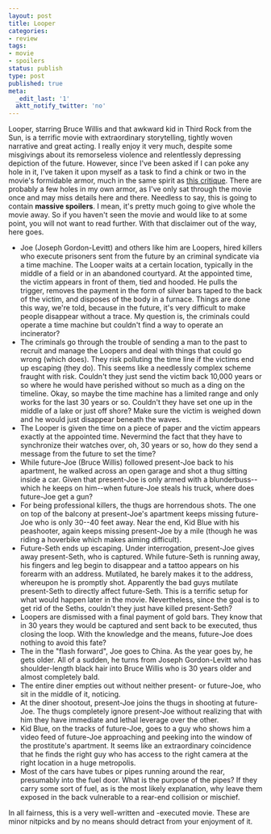 ```yaml
---
layout: post
title: Looper
categories:
- review
tags:
- movie
- spoilers
status: publish
type: post
published: true
meta:
  _edit_last: '1'
  aktt_notify_twitter: 'no'
---
```

Looper, starring Bruce Willis and that awkward kid in Third Rock from the Sun, is a terrific movie with extraordinary storytelling, tightly woven narrative and great acting. I really enjoy it very much, despite some misgivings about its remorseless violence and relentlessly depressing depiction of the future. However, since I've been asked if I can poke any hole in it, I've taken it upon myself as a task to find a chink or two in the movie's formidable armor, much in the same spirit as [this critique](http://www.juliansanchez.com/2012/06/11/whats-wrong-with-prometheus-a-partial-list). There are probably a few holes in my own armor, as I've only sat through the movie once and may miss details here and there. Needless to say, this is going to contain **massive spoilers**. I mean, it's pretty much going to give whole the movie away. So if you haven't seen the movie and would like to at some point, you will not want to read further. With that disclaimer out of the way, here goes.

* Joe (Joseph Gordon-Levitt) and others like him are Loopers, hired killers who execute prisoners sent from the future by an criminal syndicate via a time machine. The Looper waits at a certain location, typically in the middle of a field or in an abandoned courtyard. At the appointed time, the victim appears in front of them, tied and hooded. He pulls the trigger, removes the payment in the form of silver bars taped to the back of the victim, and disposes of the body in a furnace. Things are done this way, we're told, because in the future, it's very difficult to make people disappear without a trace. My question is, the criminals could operate a time machine but couldn't find a way to operate an incinerator?
* The criminals go through the trouble of sending a man to the past to recruit and manage the Loopers and deal with things that could go wrong (which does). They risk polluting the time line if the victims end up escaping (they do). This seems like a needlessly complex scheme fraught with risk. Couldn't they just send the victim back 10,000 years or so where he would have perished without so much as a ding on the timeline. Okay, so maybe the time machine has a limited range and only works for the last 30 years or so. Couldn't they have set one up in the middle of a lake or just off shore? Make sure the victim is weighed down and he would just disappear beneath the waves.
* The Looper is given the time on a piece of paper and the victim appears exactly at the appointed time. Nevermind the fact that they have to synchronize their watches over, oh, 30 years or so, how do they send a message from the future to set the time?
* While future-Joe (Bruce Willis) followed present-Joe back to his apartment, he walked across an open garage and shot a thug sitting inside a car. Given that present-Joe is only armed with a blunderbuss--which he keeps on him--when future-Joe steals his truck, where does future-Joe get a gun?
* For being professional killers, the thugs are horrendous shots. The one on top of the balcony at present-Joe's apartment keeps missing future-Joe who is only 30--40 feet away. Near the end, Kid Blue with his peashooter, again keeps missing present-Joe by a mile (though he was riding a hoverbike which makes aiming difficult).
* Future-Seth ends up escaping. Under interrogation, present-Joe gives away present-Seth, who is captured. While future-Seth is running away, his fingers and leg begin to disappear and a tattoo appears on his forearm with an address. Mutilated, he barely makes it to the address, whereupon he is promptly shot. Apparently the bad guys mutilate present-Seth to directly affect future-Seth. This is a terrific setup for what would happen later in the movie. Nevertheless, since the goal is to get rid of the Seths, couldn't they just have killed present-Seth?
* Loopers are dismissed with a final payment of gold bars. They know that in 30 years they would be captured and sent back to be executed, thus closing the loop. With the knowledge and the means, future-Joe does nothing to avoid this fate?
* The in the "flash forward", Joe goes to China. As the year goes by, he gets older. All of a sudden, he turns from Joseph Gordon-Levitt who has shoulder-length black hair into Bruce Willis who is 30 years older and almost completely bald.
* The entire diner empties out without neither present- or future-Joe, who sit in the middle of it, noticing.
* At the diner shootout, present-Joe joins the thugs in shooting at future-Joe. The thugs completely ignore present-Joe without realizing that with him they have immediate and lethal leverage over the other.
* Kid Blue, on the tracks of future-Joe, goes to a guy who shows him a video feed of future-Joe approaching and peeking into the window of the prostitute's apartment. It seems like an extraordinary coincidence that he finds the right guy who has access to the right camera at the right location in a huge metropolis.
* Most of the cars have tubes or pipes running around the rear, presumably into the fuel door. What is the purpose of the pipes? If they carry some sort of fuel, as is the most likely explanation, why leave them exposed in the back vulnerable to a rear-end collision or mischief.

In all fairness, this is a very well-written and -executed movie. These are minor nitpicks and by no means should detract from your enjoyment of it.
